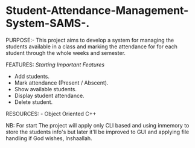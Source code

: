 # Student-Attendance-Management-System-SAMS-.
PURPOSE:-
    This project aims to develop a system for managing the students available in a class and marking the attendance for for each student through the whole weeks and semester.

FEATURES:
   *Starting Important Features*
   - Add students.
   - Mark attendance (Present / Abscent).
   - Show available students.
   - Display student attendance.
   - Delete student.

RESOURCES: 
    - Object Oriented C++

NB: For start The project will apply only CLI based and using inmemory to store the students info's but later it'll be improved to GUI and applying file handling if God wishes, Inshaallah.
